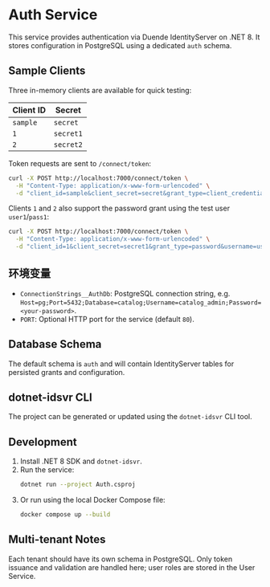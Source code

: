 # Auth Service

This service provides authentication via Duende IdentityServer on .NET 8. It stores configuration in PostgreSQL using a dedicated `auth` schema.

## Sample Clients

Three in-memory clients are available for quick testing:

| Client ID | Secret  |
|-----------|---------|
| `sample`  | `secret`|
| `1`       | `secret1`|
| `2`       | `secret2`|

Token requests are sent to `/connect/token`:

```bash
curl -X POST http://localhost:7000/connect/token \
  -H "Content-Type: application/x-www-form-urlencoded" \
  -d "client_id=sample&client_secret=secret&grant_type=client_credentials&scope=api1"
```

Clients `1` and `2` also support the password grant using the test user `user1`/`pass1`:

```bash
curl -X POST http://localhost:7000/connect/token \
  -H "Content-Type: application/x-www-form-urlencoded" \
  -d "client_id=1&client_secret=secret1&grant_type=password&username=user1&password=pass1&scope=api1"
```

## 环境变量
- `ConnectionStrings__AuthDb`: PostgreSQL connection string, e.g. `Host=pg;Port=5432;Database=catalog;Username=catalog_admin;Password=<your-password>`.
- `PORT`: Optional HTTP port for the service (default `80`).

## Database Schema
The default schema is `auth` and will contain IdentityServer tables for persisted grants and configuration.

## dotnet-idsvr CLI
The project can be generated or updated using the `dotnet-idsvr` CLI tool.

## Development
1. Install .NET 8 SDK and `dotnet-idsvr`.
2. Run the service:
   ```bash
   dotnet run --project Auth.csproj
   ```
3. Or run using the local Docker Compose file:
   ```bash
   docker compose up --build
   ```

## Multi-tenant Notes
Each tenant should have its own schema in PostgreSQL. Only token issuance and validation are handled here; user roles are stored in the User Service.
